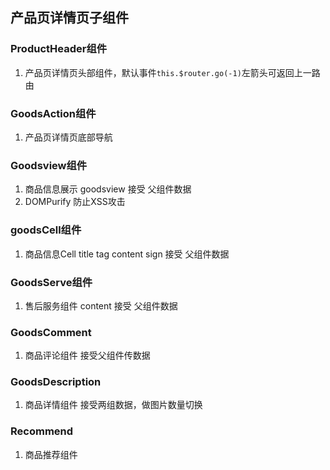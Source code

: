 ## 产品页详情页子组件
### ProductHeader组件
  1. 产品页详情页头部组件，默认事件`this.$router.go(-1)`左箭头可返回上一路由
### GoodsAction组件
  1. 产品页详情页底部导航
### Goodsview组件
  1. 商品信息展示 goodsview 接受 父组件数据
  2. DOMPurify 防止XSS攻击
### goodsCell组件
  1. 商品信息Cell title tag content sign 接受 父组件数据
### GoodsServe组件
  1. 售后服务组件 content 接受 父组件数据
### GoodsComment 
  1. 商品评论组件 接受父组件传数据 
### GoodsDescription
  1. 商品详情组件 接受两组数据，做图片数量切换
### Recommend
  1. 商品推荐组件